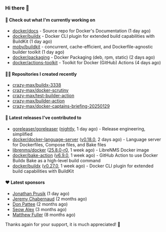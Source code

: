 ### Hi there 👋

#### 👷 Check out what I'm currently working on

- [docker/docs](https://github.com/docker/docs) - Source repo for Docker&#39;s Documentation (1 day ago)
- [docker/buildx](https://github.com/docker/buildx) - Docker CLI plugin for extended build capabilities with BuildKit (1 day ago)
- [moby/buildkit](https://github.com/moby/buildkit) - concurrent, cache-efficient, and Dockerfile-agnostic builder toolkit (1 day ago)
- [docker/packaging](https://github.com/docker/packaging) - Docker Packaging (deb, rpm, static) (2 days ago)
- [docker/actions-toolkit](https://github.com/docker/actions-toolkit) - Toolkit for Docker (GitHub) Actions (4 days ago)

#### 👨‍💻 Repositories I created recently

- [crazy-max/buildx-3338](https://github.com/crazy-max/buildx-3338)
- [crazy-max/docker-scrutiny](https://github.com/crazy-max/docker-scrutiny)
- [crazy-max/test-builder-action](https://github.com/crazy-max/test-builder-action)
- [crazy-max/builder-action](https://github.com/crazy-max/builder-action)
- [crazy-max/docker-captains-briefing-20250129](https://github.com/crazy-max/docker-captains-briefing-20250129)

#### 🚀 Latest releases I've contributed to

- [goreleaser/goreleaser](https://github.com/goreleaser/goreleaser) ([nightly](https://github.com/goreleaser/goreleaser/releases/tag/nightly), 1 day ago) - Release engineering, simplified
- [docker/docker-language-server](https://github.com/docker/docker-language-server) ([v0.18.0](https://github.com/docker/docker-language-server/releases/tag/v0.18.0), 2 days ago) - Language server for Dockerfiles, Compose files, and Bake files
- [librenms/docker](https://github.com/librenms/docker) ([25.8.0-r0](https://github.com/librenms/docker/releases/tag/25.8.0-r0), 1 week ago) - LibreNMS Docker image
- [docker/bake-action](https://github.com/docker/bake-action) ([v6.9.0](https://github.com/docker/bake-action/releases/tag/v6.9.0), 1 week ago) - GitHub Action to use Docker Buildx Bake as a high-level build command
- [docker/buildx](https://github.com/docker/buildx) ([v0.27.0](https://github.com/docker/buildx/releases/tag/v0.27.0), 1 week ago) - Docker CLI plugin for extended build capabilities with BuildKit

#### ❤️ Latest sponsors
- [Jonathan Prusik](https://github.com/jprusik) (1 day ago)
- [Jeremy Chabernaud](https://github.com/djerfy) (2 months ago)
- [Don Pattee](https://github.com/DPattee) (2 months ago)
- [Seow Alex](https://github.com/seowalex) (3 months ago)
- [Matthew Fuller](https://github.com/mathematics333) (8 months ago)

Thanks again for your support, it is much appreciated! 🙏
